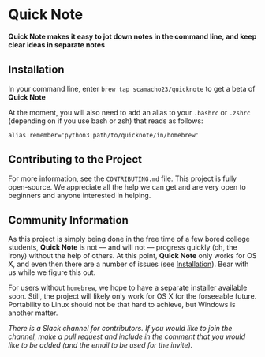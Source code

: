# Quick Note

**Quick Note makes it easy to jot down notes in the command line, and
keep clear ideas in separate notes**

## Installation
In your command line, enter `brew tap scamacho23/quicknote` to get a beta of **Quick Note**

At the moment, you will also need to add an alias to your `.bashrc` or `.zshrc` (depending on if 
you use bash or zsh) that reads as follows:

`alias remember='python3 path/to/quicknote/in/homebrew'`

## Contributing to the Project
For more information, see the `CONTRIBUTING.md` file.
This project is fully open-source. We appreciate all the help
we can get and are very open to beginners and anyone interested
in helping.

## Community Information
As this project is simply being done in the free time of a few
bored college students, **Quick Note** is not –– and will not ––
progress quickly (oh, the irony) without the help of others. At this
point, **Quick Note** only works for OS X, and even then there are
a number of issues (see [Installation](#Installation)). Bear with
us while we figure this out.

For users without `homebrew`, we hope to have a separate installer
available soon. Still, the project will likely only work for OS X
for the forseeable future. Portability to Linux should not be
that hard to achieve, but Windows is another matter.

*There is a Slack channel for contributors. If you would like to join
the channel, make a pull request and include in the comment that you
would like to be added (and the email to be used for the invite).*
